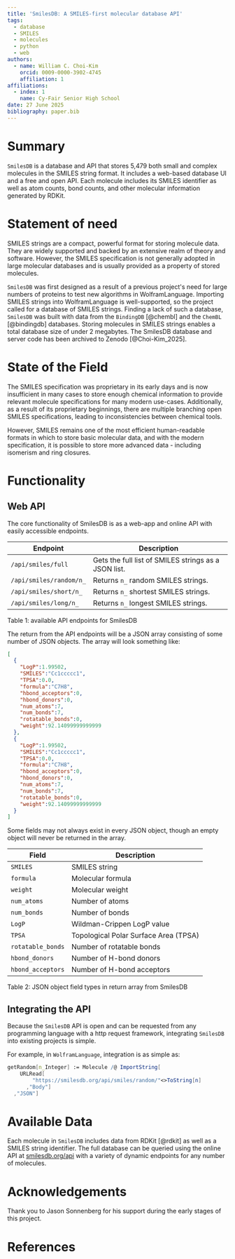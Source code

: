 ```yaml
---
title: 'SmilesDB: A SMILES-first molecular database API'
tags:
  - database
  - SMILES
  - molecules
  - python
  - web
authors:
  - name: William C. Choi-Kim
    orcid: 0009-0000-3902-4745
    affiliation: 1
affiliations:
  - index: 1
    name: Cy-Fair Senior High School
date: 27 June 2025
bibliography: paper.bib
---
```


# Summary

`SmilesDB` is a database and API that stores 5,479 both small and complex molecules in the SMILES string format. It includes a web-based database UI and a free and open API. Each molecule includes its SMILES identifier as well as atom counts, bond counts, and other molecular information generated by RDKit.

# Statement of need

SMILES strings are a compact, powerful format for storing molecule data. They are widely supported and backed by an extensive realm of theory and software. However, the SMILES specification is not generally adopted in large molecular databases and is usually provided as a property of stored molecules.

`SmilesDB` was first designed as a result of a previous project's need for large numbers of proteins to test new algorithms in WolframLanguage. Importing SMILES strings into WolframLanguage is well-supported, so the project called for a database of SMILES strings. Finding a lack of such a database, `SmilesDB` was built with data from the `BindingDB` [@chembl] and the `ChemBL` [@bindingdb] databases. Storing molecules in SMILES strings enables a total database size of under 2 megabytes. The SmilesDB database and server code has been archived to Zenodo [@Choi-Kim_2025].

# State of the Field
The SMILES specification was proprietary in its early days and is now insufficient in many cases to store enough chemical information to provide relevant molecule specifications for many modern use-cases. Additionally, as a result of its proprietary beginnings, there are multiple branching open SMILES specifications, leading to inconsistencies between chemical tools. 

However, SMILES remains one of the most efficient human-readable formats in which to store basic molecular data, and with the modern specification, it is possible to store more advanced data - including isomerism and ring closures.

# Functionality

## Web API

The core functionality of SmilesDB is as a web-app and online API with easily accessible endpoints.

| Endpoint              | Description                                      |
|-----------------------|--------------------------------------------------|
| `/api/smiles/full`    | Gets the full list of SMILES strings as a JSON list. |
| `/api/smiles/random/n_` | Returns `n_` random SMILES strings.               |
| `/api/smiles/short/n_`  | Returns `n_` shortest SMILES strings.             |
| `/api/smiles/long/n_`   | Returns `n_` longest SMILES strings.              |

Table 1: available API endpoints for SmilesDB

The return from the API endpoints will be a JSON array consisting of some number of JSON objects. The array will look something like:
```JSON
[
  {
    "LogP":1.99502,
    "SMILES":"Cc1ccccc1",
    "TPSA":0.0,
    "formula":"C7H8",
    "hbond_acceptors":0,
    "hbond_donors":0,
    "num_atoms":7,
    "num_bonds":7,
    "rotatable_bonds":0,
    "weight":92.14099999999999
  },
  {
    "LogP":1.99502,
    "SMILES":"Cc1ccccc1",
    "TPSA":0.0,
    "formula":"C7H8",
    "hbond_acceptors":0,
    "hbond_donors":0,
    "num_atoms":7,
    "num_bonds":7,
    "rotatable_bonds":0,
    "weight":92.14099999999999
  }
]
``` 

Some fields may not always exist in every JSON object, though an empty object will never be returned in the array.

| Field              | Description                             |
|--------------------|-----------------------------------------|
| `SMILES`           | SMILES string                           |
| `formula`          | Molecular formula                       |
| `weight`           | Molecular weight                        |
| `num_atoms`        | Number of atoms                         |
| `num_bonds`        | Number of bonds                         |
| `LogP`             | Wildman-Crippen LogP value              |
| `TPSA`             | Topological Polar Surface Area (TPSA)   |
| `rotatable_bonds`  | Number of rotatable bonds               |
| `hbond_donors`     | Number of H-bond donors                 |
| `hbond_acceptors`  | Number of H-bond acceptors              |

Table 2: JSON object field types in return array from SmilesDB

## Integrating the API
Because the `SmilesDB` API is open and can be requested from any programming language with a http request framework, integrating `SmilesDB` into existing projects is simple. 

For example, in `WolframLanguage`, integration is as simple as:
```mathematica
getRandom[n_Integer] := Molecule /@ ImportString[
    URLRead[
        "https://smilesdb.org/api/smiles/random/"<>ToString[n]
      ,"Body"]
  ,"JSON"] 
```

# Available Data
Each molecule in `SmilesDB` includes data from RDKit [@rdkit] as well as a SMILES string identifier. The full database can be queried using the online API at [smilesdb.org/api](https://smilesdb.org/api) with a variety of dynamic endpoints for any number of molecules.

# Acknowledgements

Thank you to Jason Sonnenberg for his support during the early stages of this project.

# References